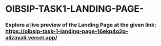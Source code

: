 # OIBSIP-TASK1-LANDING-PAGE-

### Explore a live preview of the Landing Page at the given link: https://oibsip-task-1-landing-page-16ekp4o2p-alizayali.vercel.app/
